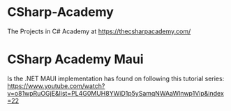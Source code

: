 # CSharp-Academy
The Projects in C# Academy at https://thecsharpacademy.com/

# CSharp Academy Maui
Is the .NET MAUI implementation has found on following this tutorial series:
https://www.youtube.com/watch?v=o81wpRuOGjE&list=PL4G0MUH8YWiD1p5ySamqNWAaWlnwp1Vip&index=22
